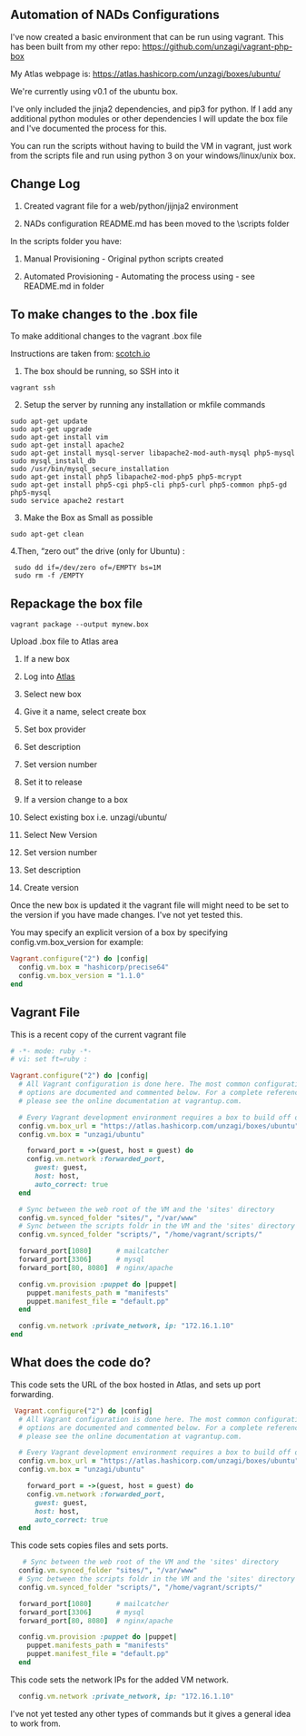 Automation of NADs Configurations
---------------------------------

I've now created a basic environment that can be run using vagrant.
This has been built from my other repo: https://github.com/unzagi/vagrant-php-box

My Atlas webpage is: https://atlas.hashicorp.com/unzagi/boxes/ubuntu/

We're currently using v0.1 of the ubuntu box.

I've only included the jinja2 dependencies, and pip3 for python.
If I add any additional python modules or other dependencies I will update the box file
and I've documented the process for this.

You can run the scripts without having to build the VM in vagrant, just work from the scripts file and run using
python 3 on your windows/linux/unix box.

Change Log
----------

1. Created vagrant file for a web/python/jijnja2 environment

2. NADs configuration README.md has been moved to the \scripts folder

In the scripts folder you have:

 1. Manual Provisioning - Original python scripts created

 2. Automated Provisioning - Automating the process using - see README.md in folder


 To make changes to the .box file
 -----------------------------

 To make additional changes to the vagrant .box file

 Instructions are taken from: [scotch.io](https://scotch.io/tutorials/how-to-create-a-vagrant-base-box-from-an-existing-one)

 1. The box should be running, so SSH into it

 ```shell
 vagrant ssh
```
 2. Setup the server by running any installation or mkfile commands
 ```shell
 sudo apt-get update
 sudo apt-get upgrade
 sudo apt-get install vim
 sudo apt-get install apache2
 sudo apt-get install mysql-server libapache2-mod-auth-mysql php5-mysql
 sudo mysql_install_db
 sudo /usr/bin/mysql_secure_installation
 sudo apt-get install php5 libapache2-mod-php5 php5-mcrypt
 sudo apt-get install php5-cgi php5-cli php5-curl php5-common php5-gd php5-mysql
 sudo service apache2 restart
```
 3. Make the Box as Small as possible
 ```shell
 sudo apt-get clean
```
4.Then, “zero out” the drive (only for Ubuntu) :
 ```shell
  sudo dd if=/dev/zero of=/EMPTY bs=1M
  sudo rm -f /EMPTY
```

Repackage the box file
----------------------
```shell
vagrant package --output mynew.box
```

Upload .box file to Atlas area

1. If a new box

  1. Log into [Atlas](https://atlas.hashicorp.com/vagrant)

  2. Select new box

  3. Give it a name, select create box

  4. Set box provider

  5. Set description

  6. Set version number

  7. Set it to release

2. If a version change to a box

  1. Select existing box i.e. unzagi/ubuntu/

  2. Select New Version

  3. Set version number

  4. Set description

  5. Create version

Once the new box is updated it the vagrant file will might need to be set to the version if you have made changes. I've not yet tested this.

You may specify an explicit version of a box by specifying config.vm.box_version for example:

```ruby
Vagrant.configure("2") do |config|
  config.vm.box = "hashicorp/precise64"
  config.vm.box_version = "1.1.0"
end
```
Vagrant File
--------------

This is a recent copy of the current vagrant file

```ruby
# -*- mode: ruby -*-
# vi: set ft=ruby :

Vagrant.configure("2") do |config|
  # All Vagrant configuration is done here. The most common configuration
  # options are documented and commented below. For a complete reference,
  # please see the online documentation at vagrantup.com.

  # Every Vagrant development environment requires a box to build off of.
  config.vm.box_url = "https://atlas.hashicorp.com/unzagi/boxes/ubuntu"
  config.vm.box = "unzagi/ubuntu"

    forward_port = ->(guest, host = guest) do
    config.vm.network :forwarded_port,
      guest: guest,
      host: host,
      auto_correct: true
  end

  # Sync between the web root of the VM and the 'sites' directory
  config.vm.synced_folder "sites/", "/var/www"
  # Sync between the scripts foldr in the VM and the 'sites' directory
  config.vm.synced_folder "scripts/", "/home/vagrant/scripts/"

  forward_port[1080]      # mailcatcher
  forward_port[3306]      # mysql
  forward_port[80, 8080]  # nginx/apache

  config.vm.provision :puppet do |puppet|
    puppet.manifests_path = "manifests"
    puppet.manifest_file = "default.pp"
  end

  config.vm.network :private_network, ip: "172.16.1.10"
end
```
What does the code do?
----------------------

This code sets the URL of the box hosted in Atlas, and sets up port forwarding.

```ruby
 Vagrant.configure("2") do |config|
  # All Vagrant configuration is done here. The most common configuration
  # options are documented and commented below. For a complete reference,
  # please see the online documentation at vagrantup.com.

  # Every Vagrant development environment requires a box to build off of.
  config.vm.box_url = "https://atlas.hashicorp.com/unzagi/boxes/ubuntu"
  config.vm.box = "unzagi/ubuntu"

    forward_port = ->(guest, host = guest) do
    config.vm.network :forwarded_port,
      guest: guest,
      host: host,
      auto_correct: true
  end
```

This code sets copies files and sets ports.
```ruby
   # Sync between the web root of the VM and the 'sites' directory
  config.vm.synced_folder "sites/", "/var/www"
  # Sync between the scripts foldr in the VM and the 'sites' directory
  config.vm.synced_folder "scripts/", "/home/vagrant/scripts/"

  forward_port[1080]      # mailcatcher
  forward_port[3306]      # mysql
  forward_port[80, 8080]  # nginx/apache

  config.vm.provision :puppet do |puppet|
    puppet.manifests_path = "manifests"
    puppet.manifest_file = "default.pp"
  end
 ```

This code sets the network IPs for the added VM network.

```ruby
  config.vm.network :private_network, ip: "172.16.1.10"
```

I've not yet tested any other types of commands but it gives a general idea to work from.
